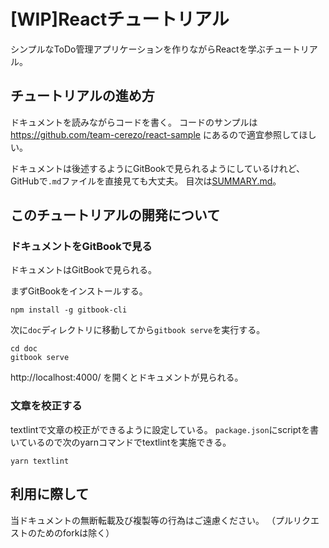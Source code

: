 # [WIP]Reactチュートリアル

シンプルなToDo管理アプリケーションを作りながらReactを学ぶチュートリアル。

## チュートリアルの進め方

ドキュメントを読みながらコードを書く。
コードのサンプルは https://github.com/team-cerezo/react-sample にあるので適宜参照してほしい。

ドキュメントは後述するようにGitBookで見られるようにしているけれど、GitHubで`.md`ファイルを直接見ても大丈夫。
目次は[SUMMARY.md](./doc/SUMMARY.md)。

## このチュートリアルの開発について

### ドキュメントをGitBookで見る

ドキュメントはGitBookで見られる。

まずGitBookをインストールする。

```console
npm install -g gitbook-cli
```

次に`doc`ディレクトリに移動してから`gitbook serve`を実行する。

```
cd doc
gitbook serve
```

http://localhost:4000/ を開くとドキュメントが見られる。

### 文章を校正する

textlintで文章の校正ができるように設定している。
`package.json`にscriptを書いているので次のyarnコマンドでtextlintを実施できる。

```console
yarn textlint
```

## 利用に際して

当ドキュメントの無断転載及び複製等の行為はご遠慮ください。
（プルリクエストのためのforkは除く）

